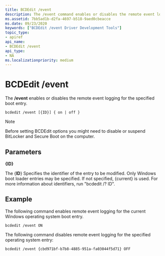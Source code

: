 ```yaml
---
title: BCDEdit /event
description: The /event command enables or disables the remote event logging for the specified boot entry.
ms.assetid: 7bb5ad1b-d2fa-4697-b518-9aed0cbeacce
ms.date: 09/23/2020
keywords: ["BCDEdit /event Driver Development Tools"]
topic_type:
- apiref
api_name:
- BCDEdit /event
api_type:
- NA
ms.localizationpriority: medium
---
```


BCDEdit /event
============

The **/event** enables or disables the remote event logging for the specified boot entry.

``` syntax
bcdedit /event [{ID}] { on | off }
```

> [!NOTE]
> Before setting BCDEdit options you might need to disable or suspend BitLocker and Secure Boot on the computer.

## Parameters

<strong>{ID}</strong>

The {**ID**} Specifies the identifier of the entry to be modified.  Only  Windows boot loader entries may be specified.  If not
specified, {current} is used. For more information about identifiers, run "bcdedit /? ID".

## Example

The following command enables remote event logging for the current Windows operating system boot entry.

``` syntax
bcdedit /event ON
```

The following command disables remote event logging for the specified operating
system entry:

```syntax
bcdedit /event {cbd971bf-b7b8-4885-951a-fa03044f5d71} OFF
```